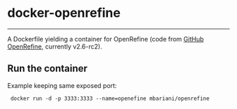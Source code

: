 # docker-openrefine
----

A Dockerfile yielding a container for OpenRefine (code from [GitHub OpenRefine][1], currently v2.6-rc2).


Run the container
-----------------
Example keeping same exposed port:

     docker run -d -p 3333:3333 --name=openefine mbariani/openrefine


[1]: https://github.com/OpenRefine
